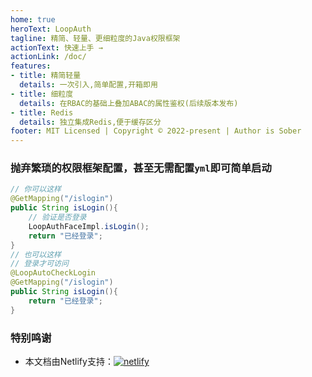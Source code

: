```yaml
---
home: true
heroText: LoopAuth
tagline: 精简、轻量、更细粒度的Java权限框架
actionText: 快速上手 →
actionLink: /doc/
features:
- title: 精简轻量
  details: 一次引入,简单配置,开箱即用
- title: 细粒度
  details: 在RBAC的基础上叠加ABAC的属性鉴权(后续版本发布)
- title: Redis
  details: 独立集成Redis,便于缓存区分
footer: MIT Licensed | Copyright © 2022-present | Author is Sober
---
```


### 抛弃繁琐的权限框架配置，甚至无需配置`yml`即可简单启动

```java
// 你可以这样
@GetMapping("/islogin")
public String isLogin(){
    // 验证是否登录
    LoopAuthFaceImpl.isLogin();
    return "已经登录";
}
// 也可以这样
// 登录才可访问
@LoopAutoCheckLogin
@GetMapping("/islogin")
public String isLogin(){
    return "已经登录";
}
```

### 特别鸣谢

- 本文档由Netlify支持：[![netlify](https://www.netlify.com/v3/img/components/full-logo-light.svg)](https://www.netlify.com)